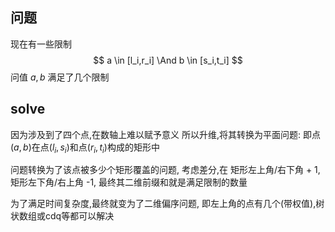 ## 问题
现在有一些限制
$$
a \in [l_i,r_i] \And b \in [s_i,t_i]
$$
问值 $a,b$ 满足了几个限制
## solve
因为涉及到了四个点,在数轴上难以赋予意义
所以升维,将其转换为平面问题:
即点$(a,b)$在点$(l_i,s_i)$和点$(r_i,t_i)$构成的矩形中

问题转换为了该点被多少个矩形覆盖的问题,
考虑差分,在 矩形左上角/右下角 + 1,矩形左下角/右上角 -1,
最终其二维前缀和就是满足限制的数量

为了满足时间复杂度,最终就变为了二维偏序问题,
即左上角的点有几个(带权值),树状数组或cdq等都可以解决